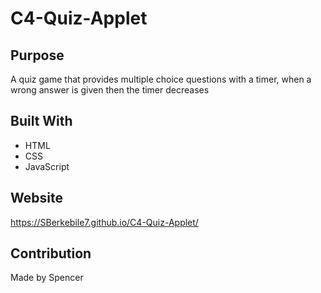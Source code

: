 # C4-Quiz-Applet

## Purpose
A quiz game that provides multiple choice questions with a timer, when a wrong answer is given then the timer decreases

## Built With
* HTML
* CSS
* JavaScript

## Website
https://SBerkebile7.github.io/C4-Quiz-Applet/

## Contribution
Made by Spencer

